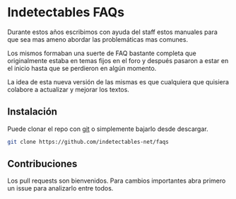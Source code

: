 # Indetectables FAQs

Durante estos años escribimos con ayuda del staff estos manuales para que sea mas ameno abordar las problemáticas mas comunes.

Los mismos formaban una suerte de FAQ bastante completa que originalmente estaba en temas fijos en el foro y después pasaron a estar en el inicio hasta que se perdieron en algún momento.

La idea de esta nueva versión de las mismas es que cualquiera que quisiera colabore a actualizar y mejorar los textos.

## Instalación

Puede clonar el repo con [git](https://git-scm.com/download/win) o simplemente bajarlo desde descargar.

```bash
git clone https://github.com/indetectables-net/faqs
```

## Contribuciones
Los pull requests son bienvenidos. Para cambios importantes abra primero un issue para analizarlo entre todos.
